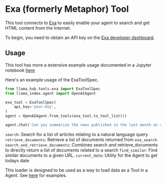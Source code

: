 # Exa (formerly Metaphor) Tool 

This tool connects to [Exa](https://exa.ai/) to easily enable
your agent to search and get HTML content from the Internet.

To begin, you need to obtain an API key on the [Exa developer dashboard](https://dashboard.exa.ai).

## Usage

This tool has more a extensive example usage documented in a Jupyter notebook [here](https://github.com/emptycrown/llama-hub/tree/main/llama_hub/tools/notebooks/exa.ipynb)

Here's an example usage of the ExaToolSpec.

```python
from llama_hub.tools.exa import ExaToolSpec
from llama_index.agent import OpenAIAgent

exa_tool = ExaToolSpec(
    api_key='your-key',
)
agent = OpenAIAgent.from_tools(exa_tool.to_tool_list())

agent.chat('Can you summarize the news published in the last month on superconductors')
```

`search`: Search for a list of articles relating to a natural language query
`retrieve_documents`: Retrieve a list of documents returned from `exa_search`.
`search_and_retrieve_documents`: Combines search and retrieve_documents to directly return a list of documents related to a search
`find_similar`: Find similar documents to a given URL.
`current_date`: Utility for the Agent to get todays date

This loader is designed to be used as a way to load data as a Tool in a Agent. See [here](https://github.com/emptycrown/llama-hub/tree/main) for examples.
